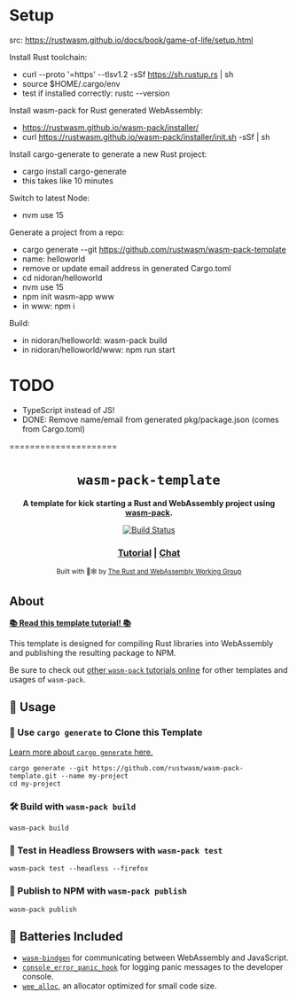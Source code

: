 # Setup

src: https://rustwasm.github.io/docs/book/game-of-life/setup.html

Install Rust toolchain:

- curl --proto '=https' --tlsv1.2 -sSf https://sh.rustup.rs | sh
- source $HOME/.cargo/env
- test if installed correctly: rustc --version

Install wasm-pack for Rust generated WebAssembly:

- https://rustwasm.github.io/wasm-pack/installer/
- curl https://rustwasm.github.io/wasm-pack/installer/init.sh -sSf | sh 

Install cargo-generate to generate a new Rust project:

- cargo install cargo-generate
- this takes like 10 minutes

Switch to latest Node:

- nvm use 15

Generate a project from a repo:

- cargo generate --git https://github.com/rustwasm/wasm-pack-template
- name: helloworld
- remove or update email address in generated Cargo.toml
- cd nidoran/helloworld
- nvm use 15
- npm init wasm-app www
- in www: npm i

Build:
- in nidoran/helloworld: wasm-pack build
- in nidoran/helloworld/www: npm run start

# TODO

- TypeScript instead of JS!
- DONE: Remove name/email from generated pkg/package.json (comes from Cargo.toml)

=====================

<div align="center">

  <h1><code>wasm-pack-template</code></h1>

  <strong>A template for kick starting a Rust and WebAssembly project using <a href="https://github.com/rustwasm/wasm-pack">wasm-pack</a>.</strong>

  <p>
    <a href="https://travis-ci.org/rustwasm/wasm-pack-template"><img src="https://img.shields.io/travis/rustwasm/wasm-pack-template.svg?style=flat-square" alt="Build Status" /></a>
  </p>

  <h3>
    <a href="https://rustwasm.github.io/docs/wasm-pack/tutorials/npm-browser-packages/index.html">Tutorial</a>
    <span> | </span>
    <a href="https://discordapp.com/channels/442252698964721669/443151097398296587">Chat</a>
  </h3>

  <sub>Built with 🦀🕸 by <a href="https://rustwasm.github.io/">The Rust and WebAssembly Working Group</a></sub>
</div>

## About

[**📚 Read this template tutorial! 📚**][template-docs]

This template is designed for compiling Rust libraries into WebAssembly and
publishing the resulting package to NPM.

Be sure to check out [other `wasm-pack` tutorials online][tutorials] for other
templates and usages of `wasm-pack`.

[tutorials]: https://rustwasm.github.io/docs/wasm-pack/tutorials/index.html
[template-docs]: https://rustwasm.github.io/docs/wasm-pack/tutorials/npm-browser-packages/index.html

## 🚴 Usage

### 🐑 Use `cargo generate` to Clone this Template

[Learn more about `cargo generate` here.](https://github.com/ashleygwilliams/cargo-generate)

```
cargo generate --git https://github.com/rustwasm/wasm-pack-template.git --name my-project
cd my-project
```

### 🛠️ Build with `wasm-pack build`

```
wasm-pack build
```

### 🔬 Test in Headless Browsers with `wasm-pack test`

```
wasm-pack test --headless --firefox
```

### 🎁 Publish to NPM with `wasm-pack publish`

```
wasm-pack publish
```

## 🔋 Batteries Included

* [`wasm-bindgen`](https://github.com/rustwasm/wasm-bindgen) for communicating
  between WebAssembly and JavaScript.
* [`console_error_panic_hook`](https://github.com/rustwasm/console_error_panic_hook)
  for logging panic messages to the developer console.
* [`wee_alloc`](https://github.com/rustwasm/wee_alloc), an allocator optimized
  for small code size.
